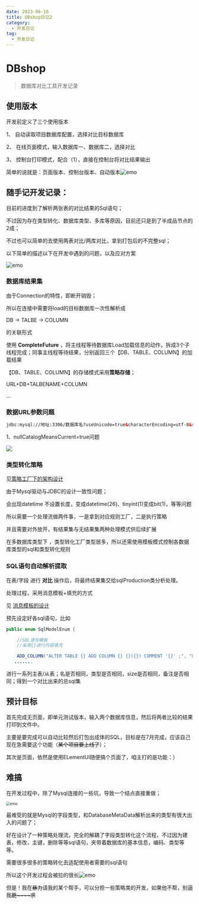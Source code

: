 ```yaml
---
date: 2023-06-16
title: DBshop日记2
category: 
  - 开发日记
tag:
  - 开发日记
---
```

# DBshop
> 数据库对比工具开发记录

## 使用版本

开发前定义了三个使用版本

1、 自动读取项目数据库配置，选择对比目标数据库

2、 在线页面模式，输入数据库一、数据库二，选择对比

3、 控制台打印模式，配合（1），直接在控制台将对比结果输出

简单的说就是：页面版本、控制台版本、自动版本![emo](https://leyunone-img.oss-cn-hangzhou.aliyuncs.com/image/emo/2023-04-23/bd8b271f-8282-47e9-884e-84b7220769ba.jpg)

## 随手记开发记录：

目前的进度到了解析两张表的对比结果的Sql语句；

不过因为存在类型转化、数据库类型、多库等原因，目前还只是到了半成品节点的2成；

不过也可以简单的去使用两表对比/两库对比，拿到打包后的不完整sql；

以下简单的描述以下在开发中遇到的问题，以及应对方案

![emo](https://leyunone-img.oss-cn-hangzhou.aliyuncs.com/image/emo/2023-05-21/7e44f13f-454e-46f7-b518-8cd748bc2850.gif)

### 数据库结果集

由于Connection的特性，即断开销毁；

所以在连接中需要将load的目标数据库一次性解析成

DB -> TALBE -> COLUMN

的关联形式

使用 **CompleteFuture** ，将主线程等待数据库Load加载信息的动作，拆成3个子线程完成；同事主线程等待结果，分别返回三个【DB、TABLE、COLUMN】的加载结果

【DB、TABLE、COLUMN】的存储模式采用**策略存储**；

URL+DB+TALBENAME+COLUMN

...

### 数据URL参数问题

```xml
jdbc:mysql://地址:3306/数据库名?useUnicode=true&characterEncoding=utf-8&serverTimezone=Asia/Shanghai&allowMultiQueries=true&nullCatalogMeansCurrent=true
```

1、nullCatalogMeansCurrent=true问题

![](https://leyunone-img.oss-cn-hangzhou.aliyuncs.com/image/2023-06-13/4285c930-a0ed-46de-86eb-63e6c3f2fe47.png)

### 类型转化策略

见[策略工厂下的架构设计](https://leyunone.com/Interesting-design/strategy-factory-together.html)

由于Mysql驱动与JDBC的设计一致性问题；

会出现datetime 不设置长度，变成datetime(26)、tinyint(1)变成bit(1)，等等问题

所以需要一个处理流做两件事，一是拿到对应规则工厂，二是执行策略

并且需要对外放开，有结果集与无结果集两种处理模式供后续扩展

在多数据库类型下 ，类型转化工厂类型居多，所以还需使用模板模式控制各数据库类型的sql和类型转化规则

### SQL语句自动解析提取

在表/字段 进行 **对比** 操作后，将最终结果集交给sqlProduction类分析处理。

处理过程，采用消息模板+填充的方式

见 [消息模板的设计](https://leyunone.com/unidentified-business/message-center-design.html#%E8%AE%BE%E8%AE%A1)

预先设定好各sql语句，比如

```java
public enum SqlModelEnum {

    //SQL语句模板
    //采用{}进行内容填充

    ADD_COLUMN("ALTER TABLE {} ADD COLUMN {} {}({}) COMMENT '{}' ;", "新增字段"),
   .......
```

进行一系列主表/从表；名是否相同，类型是否相同，size是否相同，备注是否相同；得到一个对比出来的总sql集

## 预计目标

首先完成无页面，即单元测试版本，输入两个数据库信息，然后将两者比较的结果打印到文件中。

主要是要完成可以自动比较然后打包出成体的SQL，目标是在7月完成，应该自己现在急需要这个功能（~~某个项目要上线了~~）；

其次是页面，依然是使用ELementUI随便搞个页面了，咱主打的是功能：）

## 难搞

在开发过程中，除了Mysql连接的一些坑，导致一个结点直接重做；

<img src="https://leyunone-img.oss-cn-hangzhou.aliyuncs.com/image/emo/2023-05-21/dee4ef76-8feb-420f-a850-d9597faea90c.jpg" alt="emo" style="zoom:67%;" />

最难受的就是Mysql的字段类型，和DatabaseMetaData解析出来的类型有很大出入的问题了；

好在设计了一种策略处理流，完全的解耦了字段类型转化这个流程，不过因为建表，修改，主键，删除等等sql语句，夹带着数据库的基本信息，编码、类型等等。

需要很多很多的策略转化去适配使用者需要的sql语句

所以这个开发过程会被拉的很长![emo](https://leyunone-img.oss-cn-hangzhou.aliyuncs.com/image/emo/2023-05-21/1ee2b9a5-b3e9-4b4d-949e-03b3aec6621d.jpg)

但是！我在~~暴力~~请我的某个帮手，可以分担一些策略类的开发，如果他不帮，别逼我~~跪~~~~求~~
